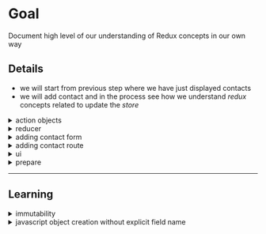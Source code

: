 # Goal
Document high level of our understanding of Redux concepts in our own way

## Details

* we will start from previous step where we have just displayed contacts
* we will add contact and in the process see how we understand _redux_ concepts related to update the _store_

<details>
  <summary>action objects</summary>

* When you updating the parts of _state_ what we need is __what part__ to update with __what data__.
  * __what part__
    * type (will identify in big state object)
    * ex: contact
  * __what data__
    * payload
  * we can kind of think a _message_ with _data_ in messaging system.
* __action objects__
  * will have _type_ and _payload_
  * ex:
    ```js
    {
      type: "contacts/add",
      payload: {
        name : 'test user',
        email: 'test@abc.com',
        phone: '123-123-1234'
      }
    }
    ```
* when component needs to update it can use _action objecct_ 
* components don't interact directly with _store_ to update
* they use __dispatch__  state.
</details>

<details>
  <summary>reducer</summary>

* official definition of _reducer_
  ```txt
    A reducer is a function that receives the current state and an action object, decides how to update the state if necessary, and returns the new state: (state, action) => newState. You can think of a reducer as an event listener which handles events based on the received action (event) type
  ```
* when component sends some action object to add(update/delete) some one has to take action. This is where _reducer_ comes into picture.
* as we have used _slice_ for getting data, it is the same place we need to add this functionality.
* adding _reducer_ in _contactsSlice_
  * adding _contactAdded_ reducer
  ```js
    reducers: {
        contactAdded: {
            reducer(state,action){
                // The code looks like doing mutating the object
                // but in reality the Redux framework (which uses immer library) and takes care
                // of creating new object.
                // This feature available only in reducers.
                state.push(action.payload)
            }
        }
  ```
   * __Note:__ we have used _state.push_ which looks like mutable code. But in reality when redux runs the reducer code , it runs through _immer_ library which takes care of creating new object. 

</details>

<details>
  <summary>adding contact form</summary>

* add AddContactForm.js
  * features/contacts/AddContactForm.js
  * import dispatch hook
  ```js
    import React, { useState } from 'react'
    import { useDispatch } from 'react-redux'
  ```
  * using _state_ hook
    * we will be using state hook for local variables from form controls to variables. They need not go _store_. Only when user clicks Add , then the new _contact_ will go to _store_.
  * getting dispatch hook
    ```js
      const dispatch = useDispatch()
    ```
  * save contact function which will be called when user clicks button 'Save Contact'
    ```js
    const onSaveContactClicked = () => {
            dispatch(contactAdded(name, email, phone))
    }
    ```
  * finish the rest of form as in _AddContactForm.js_
</details>

<details>
  <summary>adding contact route</summary>

* intall react-router-dom for adding routing.
  ```cmd
    npm install react-router-dom
  ```
* add navbar (navbar.js)
* add router (app.jsx)

</details>

<details>
  <summary>ui</summary>

  ![add_new_contact_form](./add_new_contact_form.png)

  ___

  ![list_contacts_after_add](./list_contacts_after_add.png)
</details>

<details>
  <summary>prepare</summary>

__prepare__ in slice can be used to prepare the data (add additional fields) before __reducer__ take the actual action of changing the __state__

* adding prepare in contactslice
  ```js
    prepare(name,email,phone){
        return {
            payload: {
                id: nanoid(),
                name,
                email,
                phone
            }
        }
    }
  ```
</details>

___
## Learning

<details>
  <summary>immutability</summary>

* "Mutable" means changeable and "Immutable" means cannot be changed
  * obj (use spread operator)
```js
  x = { name:'sai', age:16 }  
  y = {...x,age:17}
```
* array
  * use _concat_
  ```js
    x = [1,2,3]
    y = x.concat(4)
  ```
  * use _slice_
  ```js
    x = [1,2,3]
    y = x.slice()
  ```
* Important in Redux world.
* By default javascript objects/arrays is mutable
* In order to make immutable (make a copy) by using spread operatiors,slices, concat (for arrays)
* Redux helps in writing immutable code in cetain scenarios (read futher below.)

</details>

<details>
  <summary>javascript object creation without explicit field name</summary>

* using explicit field names for objects
```js
  x = {
    name: 'testuser',
    age: 16
  }
```
* using implicit field names
```js
  name = 'testuser'
  age = 16
  x = {
    name,           // implicit
    age,            // implicit
    geneder : 'M'   // explicit 
  }
```
</details>